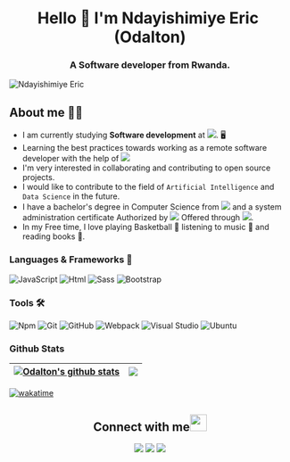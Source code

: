 <h1 align="center">Hello 👋 I'm Ndayishimiye Eric&nbsp; (Odalton)</h1>
<h3 align="center">A Software developer from Rwanda.</h3>
<p align="left"> <img src="https://komarev.com/ghpvc/?username=ndayishimiyeeric&label=Views&color=green&style=plastic" alt="Ndayishimiye Eric" /></p>

## **About me** 👨🏿

- I am currently studying **Software development** at ![](https://img.shields.io/badge/-Microverse-blueviolet). 🖥️
- Learning the best practices towards working as a remote software developer with the help of ![](https://img.shields.io/badge/-Microverse-blueviolet)
- I'm very interested in collaborating and contributing to open source projects.
- I would like to contribute to the field of `Artificial Intelligence` and `Data Science` in the future.
- I have a bachelor's degree in Computer Science from ![](https://img.shields.io/badge/-University%20of%20Rwanda-blue) and a system administration certificate Authorized by ![](https://img.shields.io/badge/-Google-green)  Offered through ![](https://img.shields.io/badge/-Coursera-blue).
- In my Free time, I love playing Basketball 🏀 listening to music 🎵 and reading books 📔.

### **Languages & Frameworks** 📶 

![JavaScript](https://img.shields.io/badge/JavaScript-F7DF1E?style=for-the-badge&logo=javascript&logoColor=black)
![Html](https://img.shields.io/badge/HTML5-E34F26?style=for-the-badge&logo=html5&logoColor=white)
![Sass](	https://img.shields.io/badge/Sass-CC6699?style=for-the-badge&logo=sass&logoColor=white)
![Bootstrap](https://img.shields.io/badge/Bootstrap-563D7C?style=for-the-badge&logo=bootstrap&logoColor=white)


### **Tools** 🛠 

![Npm](https://img.shields.io/badge/Npm-F85032?style=for-the-badge&logo=npm&logoColor=white)
![Git](https://img.shields.io/badge/Git-f12711?style=for-the-badge&logo=git&logoColor=white)
![GitHub](https://img.shields.io/badge/GitHub-100000?style=for-the-badge&logo=github&logoColor=white)
![Webpack](https://img.shields.io/badge/Webpack-7BC6CC?style=for-the-badge&logo=webpack&logoColor=white)
![Visual Studio](https://img.shields.io/badge/Vscode-0575E6?style=for-the-badge&logo=visualstudio&logoColor=white)
![Ubuntu](https://img.shields.io/badge/Ubuntu-E95420?style=for-the-badge&logo=ubuntu&logoColor=white)

### **Github Stats**

| <a href="https://github.com/ndayishimiyeeric/github-readme-stats"><img align="center" src="https://github-readme-stats.vercel.app/api?username=ndayishimiyeeric&show_icons=true&include_all_commits=true&theme=buefy&hide_border=true" alt="Odalton's github stats" /></a> | <a href="https://github.com/ndayishimiyeeric/github-readme-stats"><img align="center" src="https://github-readme-stats.vercel.app/api/top-langs/?username=ndayishimiyeeric&layout=compact&theme=buefy&hide_border=true" /></a> |
| ------------- | ------------- |

[![wakatime](https://wakatime.com/badge/user/6bbc8eee-82fe-4e57-b589-a0afb55050a6.svg)](https://wakatime.com/@6bbc8eee-82fe-4e57-b589-a0afb55050a6)

<h2 align="center"><b>Connect with me</b><img src="https://github.com/TheDudeThatCode/TheDudeThatCode/blob/master/Assets/Handshake.gif" height="30px"></h2>

<p align="center">
  <a target="_blank" href="https://linkedin.com/in/nderic"><img src="https://img.shields.io/badge/-LinkedIn-0077B5?style=for-the-badge&logo=linkedin&logoColor=white" /></a>
  <a target="_blank"
    href="mailto:ndayishimiyeeric86@gmail.com"><img src="https://img.shields.io/badge/-Gmail-D14836?style=for-the-badge&logo=Gmail&logoColor=white" /></a>
  <a target="_blank" href="https://twitter.com/odaltongain"><img src="https://img.shields.io/badge/-Twitter-1DA1F2?style=for-the-badge&logo=twitter&logoColor=white" /></a>
</p
